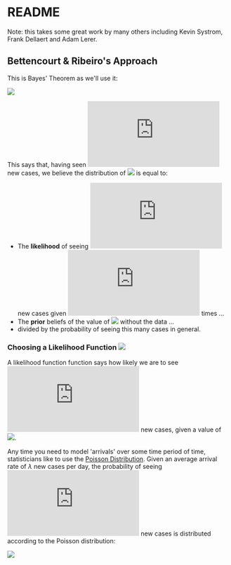# README

Note: this takes some great work by many others including Kevin Systrom, Frank Dellaert and Adam Lerer.


## Bettencourt & Ribeiro's Approach

This is Bayes' Theorem as we'll use it:

![](http://latex2png.com/pngs/c910973e5afc62ef177f2234fc211246.png)

This says that, having seen ![](https://latex.codecogs.com/gif.latex?k) new cases, we believe the distribution of ![](http://latex2png.com/pngs/cb92211b07c408887c48e69a7894871e.png) is equal to:

- The __likelihood__ of seeing ![](https://latex.codecogs.com/gif.latex?k) new cases given ![](https://latex.codecogs.com/gif.latex?R%20t) times ...
- The __prior__ beliefs of the value of ![](http://latex2png.com/pngs/55c520f27fd1a1698ec73a1806d4671f.png) without the data ...
- divided by the probability of seeing this many cases in general.


### Choosing a Likelihood Function ![](http://latex2png.com/pngs/b052b2758dd8d29c53c14a7346054746.png)

A likelihood function function says how likely we are to see ![](https://latex.codecogs.com/gif.latex?k) new cases, given a value of ![](http://latex2png.com/pngs/cb92211b07c408887c48e69a7894871e.png).

Any time you need to model 'arrivals' over some time period of time, statisticians like to use the [Poisson Distribution](https://en.wikipedia.org/wiki/Poisson_distribution). Given an average arrival rate of $\lambda$ new cases per day, the probability of seeing ![](https://latex.codecogs.com/gif.latex?k) new cases is distributed according to the Poisson distribution:

![](http://latex2png.com/pngs/1af516f0129e447616796181e918df67.png)
